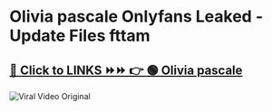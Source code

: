 
 # Olivia pascale Onlyfans Leaked - Update Files fttam

## <h2><a href="https://clipsfans.com/Olivia_pascale&ref=git">🔗 Click to LINKS ⏩⏩ 👉 🟢 Olivia pascale </a></h2>

<a href="https://clipsfans.com/Olivia_pascale&ref=git" rel="nofollow" data-target="animated-image.originalLink"><img src="https://i.ibb.co.com/xMMVF88/686577567.gif" alt="Viral Video Original" style="max-width: 100%; display: inline-block;" data-target="animated-image.originalImage"></a>

